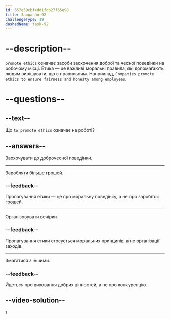 ```yaml
---
id: 657e59cbf4dd1fdb27f65e98
title: Завдання 92
challengeType: 19
dashedName: task-92
---
```


# --description--

`promote ethics` означає засоби заохочення доброї та чесної поведінки на робочому місці. Етика — це важливі моральні правила, які допомагають людям вирішувати, що є правильним. Наприклад, `Companies promote ethics to ensure fairness and honesty among employees`.

# --questions--

## --text--

Що `to promote ethics` означає на роботі?

## --answers--

Заохочувати до доброчесної поведінки.

---

Заробляти більше грошей.

### --feedback--

Пропагування етики — це про моральну поведінку, а не про заробіток грошей.

---

Організовувати вечірки.

### --feedback--

Пропагування етики стосується моральних принципів, а не організації заходів.

---

Змагатися з іншими.

### --feedback--

Йдеться про виховання добрих цінностей, а не про конкуренцію.

## --video-solution--

1
